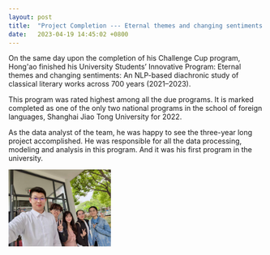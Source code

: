 ```yaml
---
layout: post
title:  "Project Completion --- Eternal themes and changing sentiments: An NLP-based diachronic study of classical literary works across 700 years (2021–2023)"
date:   2023-04-19 14:45:02 +0800
---
```


On the same day upon the completion of his Challenge Cup program, Hong'ao finished his University Students’ Innovative Program: Eternal themes and changing sentiments: An NLP-based diachronic study of classical literary works across 700 years (2021–2023).

This program was rated highest among all the due programs. It is marked completed as one of the only two national programs in the school of foreign languages, Shanghai Jiao Tong University for 2022.

As the data analyst of the team, he was happy to see the three-year long project accomplished. He was responsible for all the data processing, modeling and analysis in this program. And it was his first program in the university.

<img src="/assets/images/大创照片.jpeg" alt="替代文本" title="Hong'ao's picture" style="width:40%;height:auto;">
